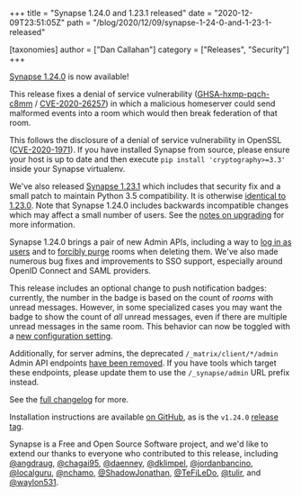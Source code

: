 +++
title = "Synapse 1.24.0 and 1.23.1 released"
date = "2020-12-09T23:51:05Z"
path = "/blog/2020/12/09/synapse-1-24-0-and-1-23-1-released"

[taxonomies]
author = ["Dan Callahan"]
category = ["Releases", "Security"]
+++

  [Synapse 1.24.0](https://github.com/matrix-org/synapse/releases/tag/v1.24.0) is now available!

  This release fixes a denial of service vulnerability ([GHSA-hxmp-pqch-c8mm](https://github.com/matrix-org/synapse/security/advisories/GHSA-hxmp-pqch-c8mm) / [CVE-2020-26257](https://cve.mitre.org/cgi-bin/cvename.cgi?name=CVE-2020-26257)) in which a malicious homeserver could send malformed events into a room which would then break federation of that room.

  This follows the disclosure of a denial of service vulnerability in OpenSSL ([CVE-2020-1971](https://www.openssl.org/news/secadv/20201208.txt)). If you have installed Synapse from source, please ensure your host is up to date and then execute `pip install 'cryptography>=3.3'` inside your Synapse virtualenv.

  We've also released [Synapse 1.23.1](https://github.com/matrix-org/synapse/releases/tag/v1.23.1) which includes that security fix and a small patch to maintain Python 3.5 compatibility. It is otherwise [identical to 1.23.0](https://github.com/matrix-org/synapse/compare/v1.23.0...v1.23.1). Note that Synapse 1.24.0 includes backwards incompatible changes which may affect a small number of users. See the [notes on upgrading](https://github.com/matrix-org/synapse/blob/develop/UPGRADE.rst#upgrading-to-v1240) for more information.

  Synapse 1.24.0 brings a pair of new Admin APIs, including a way to [log in as users](https://github.com/matrix-org/synapse/blob/v1.24.0/docs/admin_api/user_admin_api.rst#login-as-a-user) and to [forcibly purge](https://github.com/matrix-org/synapse/blob/v1.24.0/docs/admin_api/rooms.md#delete-room-api) rooms when deleting them. We've also made numerous bug fixes and improvements to SSO support, especially around OpenID Connect and SAML providers.

  This release includes an optional change to push notification badges: currently, the number in the badge is based on the count of _rooms_ with unread messages. However, in some specialized cases you may want the badge to show the count of _all_ unread messages, even if there are multiple unread messages in the same room. This behavior can now be toggled with a [new configuration setting](https://github.com/matrix-org/synapse/pull/8820).

  Additionally, for server admins, the deprecated `/_matrix/client/*/admin` Admin API endpoints [have been removed](https://github.com/matrix-org/synapse/issues/8785). If you have tools which target these endpoints, please update them to use the `/_synapse/admin` URL prefix instead.

  See the [full changelog](https://github.com/matrix-org/synapse/blob/v1.24.0/CHANGES.md) for more.

  Installation instructions are available [on GitHub](https://github.com/matrix-org/synapse/blob/master/INSTALL.md), as is the `v1.24.0` [release tag](https://github.com/matrix-org/synapse/releases/tag/v1.24.0).

  Synapse is a Free and Open Source Software project, and we'd like to extend our thanks to everyone who contributed to this release, including [@angdraug](https://github.com/angdraug), [@chagai95](https://github.com/chagai95), [@daenney](https://github.com/daenney), [@dklimpel](https://github.com/dklimpel), [@jordanbancino](https://github.com/jordanbancino), [@localguru](https://github.com/localguru), [@nchamo](https://github.com/nchamo), [@ShadowJonathan](https://github.com/ShadowJonathan), [@TeFiLeDo](https://github.com/TeFiLeDo), [@tulir](https://github.com/tulir), and [@waylon531](https://github.com/waylon531).



